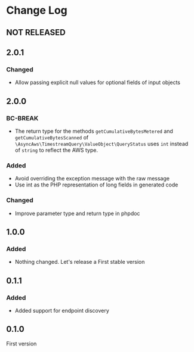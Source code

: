 # Change Log

## NOT RELEASED

## 2.0.1

### Changed

- Allow passing explicit null values for optional fields of input objects

## 2.0.0

### BC-BREAK

- The return type for the methods `getCumulativeBytesMetered` and `getCumulativeBytesScanned` of `\AsyncAws\TimestreamQuery\ValueObject\QueryStatus` uses `int` instead of `string` to reflect the AWS type.

### Added

- Avoid overriding the exception message with the raw message
- Use int as the PHP representation of long fields in generated code

### Changed

- Improve parameter type and return type in phpdoc

## 1.0.0

### Added

- Nothing changed. Let's release a First stable version

## 0.1.1

### Added

- Added support for endpoint discovery

## 0.1.0

First version
